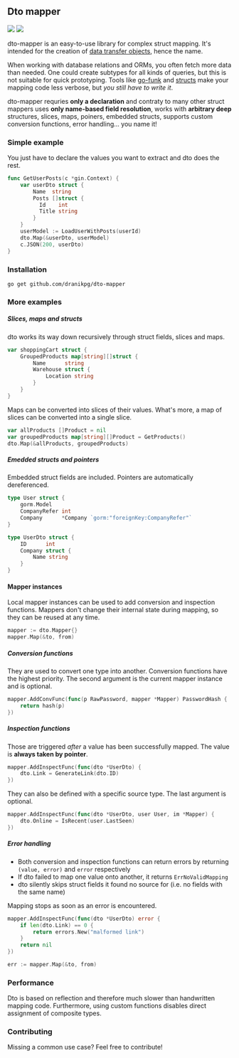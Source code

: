 ## Dto mapper

<a href="https://pkg.go.dev/github.com/dranikpg/dto-mapper"><img src="https://godoc.org/github.com/dranikpg/dto-mapper?status.svg" /></a>
<a href="https://goreportcard.com/report/github.com/dranikpg/dto-mapper"><img src="https://goreportcard.com/badge/github.com/dranikpg/dto-mapper" /></a>

dto-mapper is an easy-to-use library for complex struct mapping. It's intended for the creation of [data transfer objects](https://en.wikipedia.org/wiki/Data_transfer_object), hence the name.

When working with database relations and ORMs, you often fetch more data than needed. One could create subtypes for all kinds of queries, but this is not suitable for quick prototyping. Tools like [go-funk](https://github.com/thoas/go-funk) and [structs](https://github.com/fatih/structs) make your mapping code less verbose, but _you still have to write it_.

dto-mapper requries __only a declaration__ and contraty to many other struct mappers uses __only name-based field resolution__, works with __arbitrary deep__ structures, slices, maps, poiners, embedded structs, supports custom conversion functions, error handling... you name it!

### Simple example

You just have to declare the values you want to extract and dto does the rest.

```go
func GetUserPosts(c *gin.Context) {
    var userDto struct {
        Name  string
        Posts []struct {
          Id    int
          Title string
        }
    }
    userModel := LoadUserWithPosts(userId)
    dto.Map(&userDto, userModel)
    c.JSON(200, userDto)
}
```

### Installation

```
go get github.com/dranikpg/dto-mapper
```

### More examples

##### Slices, maps and structs

dto works its way down recursively through struct fields, slices and maps.

```go
var shoppingCart struct {
    GroupedProducts map[string][]struct {
        Name      string
        Warehouse struct {
            Location string
        }
    }
}
```

Maps can be converted into slices of their values. 
What's more, a map of slices can be converted into a single slice.

```go
var allProducts []Product = nil
var groupedProducts map[string][]Product = GetProducts()
dto.Map(&allProducts, groupedProducts)
```

##### Emedded structs and pointers

Embedded struct fields are included. Pointers are automatically dereferenced.

```go
type User struct {
    gorm.Model
    CompanyRefer int
    Company      *Company `gorm:"foreignKey:CompanyRefer"`
}

type UserDto struct {
    ID      int
    Company struct {
        Name string
    }
}
```

#### Mapper instances

Local mapper instances can be used to add conversion and inspection functions. Mappers don't change their internal state during mapping, so they can be reused at any time.

```go
mapper := dto.Mapper{}
mapper.Map(&to, from)
```

##### Conversion functions

They are used to convert one type into another. Conversion functions have the highest priority. The second argument is the current mapper instance and is optional.

```go
mapper.AddConvFunc(func(p RawPassword, mapper *Mapper) PasswordHash {
    return hash(p)
})
```

##### Inspection functions 

Those are triggered _after_ a value has been successfully mapped. The value is **always taken by pointer**.

```go
mapper.AddInspectFunc(func(dto *UserDto) {
    dto.Link = GenerateLink(dto.ID)
})
```

They can also be defined with a specific source type. The last argument is optional.

```go
mapper.AddInspectFunc(func(dto *UserDto, user User, im *Mapper) {
    dto.Online = IsRecent(user.LastSeen)
})
```

##### Error handling

* Both conversion and inspection functions can return errors by returning `(value, error)` and `error` respectively
* If dto failed to map one value onto another, it returns `ErrNoValidMapping`
* dto silently skips struct fields it found no source for (i.e. no fields with the same name)

Mapping stops as soon as an error is encountered.

```go
mapper.AddInspectFunc(func(dto *UserDto) error {
    if len(dto.Link) == 0 {
        return errors.New("malformed link")
    }
    return nil
})

err := mapper.Map(&to, from)
```

### Performance

Dto is based on reflection and therefore much slower than handwritten mapping code. 
Furthermore, using custom functions disables direct assignment of composite types. 

### Contributing

Missing a common use case? Feel free to contribute!